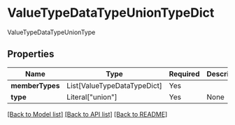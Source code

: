 # ValueTypeDataTypeUnionTypeDict

ValueTypeDataTypeUnionType

## Properties
| Name | Type | Required | Description |
| ------------ | ------------- | ------------- | ------------- |
**memberTypes** | List[ValueTypeDataTypeDict] | Yes |  |
**type** | Literal["union"] | Yes | None |


[[Back to Model list]](../../../../README.md#models-v2-link) [[Back to API list]](../../../../README.md#apis-v2-link) [[Back to README]](../../../../README.md)
